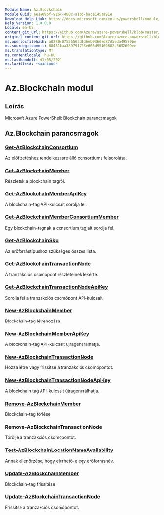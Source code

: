 ```yaml
---
Module Name: Az.Blockchain
Module Guid: ae1a09bf-916c-480c-a1bb-bace1453a91e
Download Help Link: https://docs.microsoft.com/en-us/powershell/module/az.blockchain
Help Version: 1.0.0.0
Locale: en-US
content_git_url: https://github.com/Azure/azure-powershell/blob/master/src/Blockchain/help/Az.Blockchain.md
original_content_git_url: https://github.com/Azure/azure-powershell/blob/master/src/Blockchain/help/Az.Blockchain.md
ms.openlocfilehash: a0280c07556563d1d6eb9366ed87d5eda49570be
ms.sourcegitcommit: 68451baa389791703e666d95469602c5652609ee
ms.translationtype: MT
ms.contentlocale: hu-HU
ms.lasthandoff: 01/05/2021
ms.locfileid: "98481006"
---
```

# Az.Blockchain modul
## Leírás
Microsoft Azure PowerShell: Blockchain parancsmagok

## Az.Blockchain parancsmagok
### [Get-AzBlockchainConsortium](Get-AzBlockchainConsortium.md)
Az előfizetéshez rendelkezésre álló consortiums felsorolása.

### [Get-AzBlockchainMember](Get-AzBlockchainMember.md)
Részletek a blockchain tagról.

### [Get-AzBlockchainMemberApiKey](Get-AzBlockchainMemberApiKey.md)
A blockchain-tag API-kulcsait sorolja fel.

### [Get-AzBlockchainMemberConsortiumMember](Get-AzBlockchainMemberConsortiumMember.md)
Egy blockchain-tagnak a consortium tagjait sorolja fel.

### [Get-AzBlockchainSku](Get-AzBlockchainSku.md)
Az erőforrástípushoz szükséges összes lista.

### [Get-AzBlockchainTransactionNode](Get-AzBlockchainTransactionNode.md)
A tranzakciós csomópont részleteinek lekérte.

### [Get-AzBlockchainTransactionNodeApiKey](Get-AzBlockchainTransactionNodeApiKey.md)
Sorolja fel a tranzakciós csomópont API-kulcsait.

### [New-AzBlockchainMember](New-AzBlockchainMember.md)
Blockchain-tag létrehozása

### [New-AzBlockchainMemberApiKey](New-AzBlockchainMemberApiKey.md)
A blockchain-tag API-kulcsait újragenerálhatja.

### [New-AzBlockchainTransactionNode](New-AzBlockchainTransactionNode.md)
Hozza létre vagy frissítse a tranzakciós csomópontot.

### [New-AzBlockchainTransactionNodeApiKey](New-AzBlockchainTransactionNodeApiKey.md)
A blockchain tag API-kulcsait újragenerálhatja.

### [Remove-AzBlockchainMember](Remove-AzBlockchainMember.md)
Blockchain-tag törlése

### [Remove-AzBlockchainTransactionNode](Remove-AzBlockchainTransactionNode.md)
Törölje a tranzakciós csomópontot.

### [Test-AzBlockchainLocationNameAvailability](Test-AzBlockchainLocationNameAvailability.md)
Annak ellenőrzése, hogy elérhető-e egy erőforrásnév.

### [Update-AzBlockchainMember](Update-AzBlockchainMember.md)
Blockchain-tag frissítése

### [Update-AzBlockchainTransactionNode](Update-AzBlockchainTransactionNode.md)
Frissítse a tranzakciós csomópontot.

